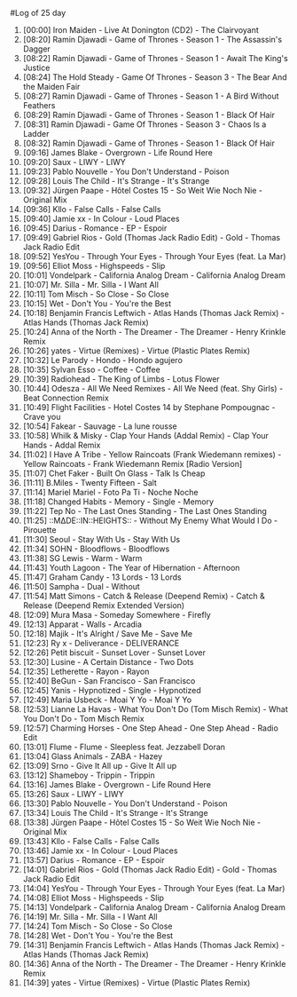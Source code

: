 #Log of 25 day

1. [00:00] Iron Maiden - Live At Donington (CD2) - The Clairvoyant
1. [08:20] Ramin Djawadi - Game of Thrones - Season 1 - The Assassin's Dagger
1. [08:22] Ramin Djawadi - Game of Thrones - Season 1 - Await The King's Justice
1. [08:24] The Hold Steady - Game Of Thrones - Season 3 - The Bear And the Maiden Fair
1. [08:27] Ramin Djawadi - Game of Thrones - Season 1 - A Bird Without Feathers
1. [08:29] Ramin Djawadi - Game of Thrones - Season 1 - Black Of Hair
1. [08:31] Ramin Djawadi - Game Of Thrones - Season 3 - Chaos Is a Ladder
1. [08:32] Ramin Djawadi - Game of Thrones - Season 1 - Black Of Hair
1. [09:16] James Blake - Overgrown - Life Round Here
1. [09:20] Saux - LIWY - LIWY
1. [09:23] Pablo Nouvelle - You Don't Understand - Poison
1. [09:28] Louis The Child - It's Strange - It's Strange
1. [09:32] Jürgen Paape - Hôtel Costes 15 - So Weit Wie Noch Nie - Original Mix
1. [09:36] Kllo - False Calls - False Calls
1. [09:40] Jamie xx - In Colour - Loud Places
1. [09:45] Darius - Romance - EP - Espoir
1. [09:49] Gabriel Rios - Gold (Thomas Jack Radio Edit) - Gold - Thomas Jack Radio Edit
1. [09:52] YesYou - Through Your Eyes - Through Your Eyes (feat. La Mar)
1. [09:56] Elliot Moss - Highspeeds - Slip
1. [10:01] Vondelpark - California Analog Dream - California Analog Dream
1. [10:07] Mr. Silla - Mr. Silla - I Want All
1. [10:11] Tom Misch - So Close - So Close
1. [10:15] Wet - Don't You - You're the Best
1. [10:18] Benjamin Francis Leftwich - Atlas Hands (Thomas Jack Remix) - Atlas Hands (Thomas Jack Remix)
1. [10:24] Anna of the North - The Dreamer - The Dreamer - Henry Krinkle Remix
1. [10:26] yates - Virtue (Remixes) - Virtue (Plastic Plates Remix)
1. [10:32] Le Parody - Hondo - Hondo agujero
1. [10:35] Sylvan Esso - Coffee - Coffee
1. [10:39] Radiohead - The King of Limbs - Lotus Flower
1. [10:44] Odesza - All We Need Remixes - All We Need (feat. Shy Girls) - Beat Connection Remix
1. [10:49] Flight Facilities - Hotel Costes 14 by Stephane Pompougnac - Crave you
1. [10:54] Fakear - Sauvage - La lune rousse
1. [10:58] Whilk & Misky - Clap Your Hands (Addal Remix) - Clap Your Hands - Addal Remix
1. [11:02] I Have A Tribe - Yellow Raincoats (Frank Wiedemann remixes) - Yellow Raincoats - Frank Wiedemann Remix [Radio Version]
1. [11:07] Chet Faker - Built On Glass - Talk Is Cheap
1. [11:11] B.Miles - Twenty Fifteen - Salt
1. [11:14] Mariel Mariel - Foto Pa Ti - Noche Noche
1. [11:18] Changed Habits - Memory - Single - Memory
1. [11:22] Tep No - The Last Ones Standing - The Last Ones Standing
1. [11:25] ::M∆DE::IN::HEIGHTS:: - Without My Enemy What Would I Do - Pirouette
1. [11:30] Seoul - Stay With Us - Stay With Us
1. [11:34] SOHN - Bloodflows - Bloodflows
1. [11:38] SG Lewis - Warm - Warm
1. [11:43] Youth Lagoon - The Year of Hibernation - Afternoon
1. [11:47] Graham Candy - 13 Lords - 13 Lords
1. [11:50] Sampha - Dual - Without
1. [11:54] Matt Simons - Catch & Release (Deepend Remix) - Catch & Release (Deepend Remix Extended Version)
1. [12:09] Mura Masa - Someday Somewhere - Firefly
1. [12:13] Apparat - Walls - Arcadia
1. [12:18] Majik - It's Alright / Save Me - Save Me
1. [12:23] Ry x - Deliverance - DELIVERANCE
1. [12:26] Petit biscuit - Sunset Lover - Sunset Lover
1. [12:30] Lusine - A Certain Distance - Two Dots
1. [12:35] Letherette - Rayon - Rayon
1. [12:40] BeGun - San Francisco - San Francisco
1. [12:45] Yanis - Hypnotized - Single - Hypnotized
1. [12:49] Maria Usbeck - Moai Y Yo - Moai Y Yo
1. [12:53] Lianne La Havas - What You Don't Do (Tom Misch Remix) - What You Don't Do - Tom Misch Remix
1. [12:57] Charming Horses - One Step Ahead - One Step Ahead - Radio Edit
1. [13:01] Flume - Flume - Sleepless feat. Jezzabell Doran
1. [13:04] Glass Animals - ZABA - Hazey
1. [13:09] Srno - Give It All up - Give It All up
1. [13:12] Shameboy - Trippin - Trippin
1. [13:16] James Blake - Overgrown - Life Round Here
1. [13:26] Saux - LIWY - LIWY
1. [13:30] Pablo Nouvelle - You Don't Understand - Poison
1. [13:34] Louis The Child - It's Strange - It's Strange
1. [13:38] Jürgen Paape - Hôtel Costes 15 - So Weit Wie Noch Nie - Original Mix
1. [13:43] Kllo - False Calls - False Calls
1. [13:46] Jamie xx - In Colour - Loud Places
1. [13:57] Darius - Romance - EP - Espoir
1. [14:01] Gabriel Rios - Gold (Thomas Jack Radio Edit) - Gold - Thomas Jack Radio Edit
1. [14:04] YesYou - Through Your Eyes - Through Your Eyes (feat. La Mar)
1. [14:08] Elliot Moss - Highspeeds - Slip
1. [14:13] Vondelpark - California Analog Dream - California Analog Dream
1. [14:19] Mr. Silla - Mr. Silla - I Want All
1. [14:24] Tom Misch - So Close - So Close
1. [14:28] Wet - Don't You - You're the Best
1. [14:31] Benjamin Francis Leftwich - Atlas Hands (Thomas Jack Remix) - Atlas Hands (Thomas Jack Remix)
1. [14:36] Anna of the North - The Dreamer - The Dreamer - Henry Krinkle Remix
1. [14:39] yates - Virtue (Remixes) - Virtue (Plastic Plates Remix)
